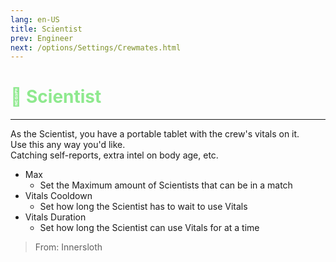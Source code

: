 ```yaml
---
lang: en-US
title: Scientist
prev: Engineer
next: /options/Settings/Crewmates.html
---
```


# <font color="#8ee98e">🔬 <b>Scientist</b></font> <Badge text="Vanilla" type="tip" vertical="middle"/>
---

As the Scientist, you have a portable tablet with the crew's vitals on it.<br>
Use this any way you'd like.<br>
Catching self-reports, extra intel on body age, etc.
* Max
  * Set the Maximum amount of Scientists that can be in a match
* Vitals Cooldown
  * Set how long the Scientist has to wait to use Vitals
* Vitals Duration
  * Set how long the Scientist can use Vitals for at a time

> From: Innersloth